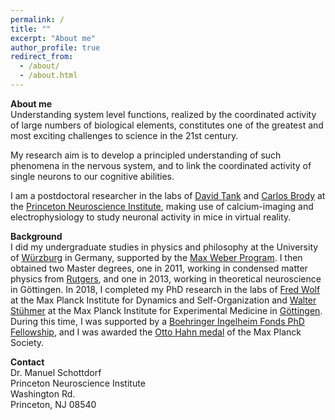 ```yaml
---
permalink: /
title: ""
excerpt: "About me"
author_profile: true
redirect_from: 
  - /about/
  - /about.html
---
```


**About me**<br />
Understanding system level functions, realized by the coordinated activity of large numbers of biological elements, constitutes one of the greatest and most exciting challenges to science in the 21st century.

My research aim is to develop a principled understanding of such phenomena in the nervous system, and to link the coordinated activity of single neurons to our cognitive abilities.

I am a postdoctoral researcher in the labs of [David Tank](https://pni.princeton.edu/faculty/david-tank) and [Carlos Brody](https://pni.princeton.edu/faculty/carlos-brody) at the [Princeton Neuroscience Institute](https://pni.princeton.edu/directory/manuel-schottdorf), making use of calcium-imaging and electrophysiology to study neuronal activity in mice in virtual reality.

**Background**<br />
I did my undergraduate studies in physics and philosophy at the University of [Würzburg](https://www.physik.uni-wuerzburg.de/en/tp3/people/alumni/m-sc-manuel-schottdorf/) in Germany, supported by the [Max Weber Program](https://www.elitenetzwerk.bayern.de/en/home/funding-programs/max-weber-program). I then obtained two Master degrees, one in 2011, working in condensed matter physics from [Rutgers](http://cgisvr.physics.rutgers.edu/cgi-bin/physdb/genpip.pl?Schottdorf), and one in 2013, working in theoretical neuroscience in Göttingen. In 2018, I completed my PhD research in the labs of [Fred Wolf](https://www.uni-goettingen.de/en/58058.html) at the Max Planck Institute for Dynamics and Self-Organization and [Walter Stühmer](https://www.mpg.de/390599/experimentelle_medizin_wissM3) at the Max Planck Institute for Experimental Medicine in [Göttingen](https://www.ds.mpg.de/staff/20433). During this time, I was supported by a [Boehringer Ingelheim Fonds PhD Fellowship](https://www.bifonds.de/index.html), and I was awarded the [Otto Hahn medal](https://www.mpg.de/prizes/otto-hahn-medal) of the Max Planck Society.<br />

**Contact**<br />
Dr. Manuel Schottdorf <br />
Princeton Neuroscience Institute<br />
Washington Rd.<br />
Princeton, NJ 08540